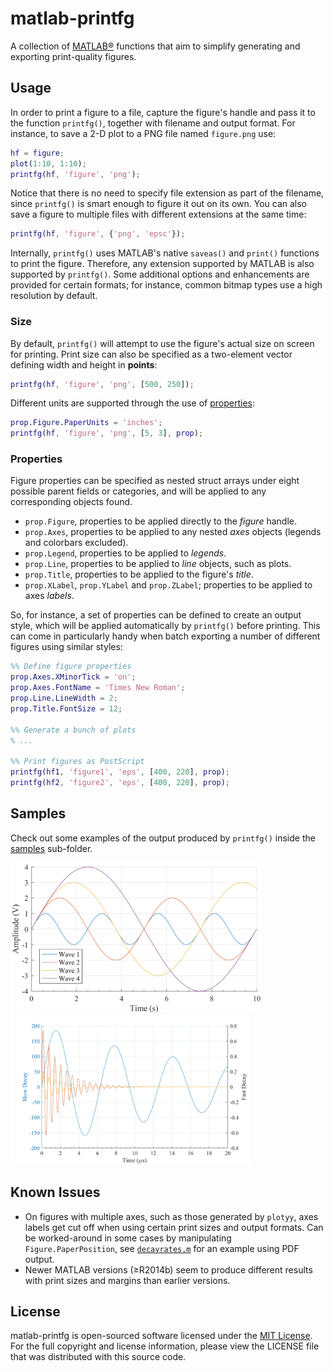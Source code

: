 # matlab-printfg #
A collection of [MATLAB®](http://www.mathworks.com/products/matlab/) functions that aim to simplify generating and exporting print-quality figures.


## Usage
In order to print a figure to a file, capture the figure's handle and pass it to the function `printfg()`, together with filename and output format. For instance, to save a 2-D plot to a PNG file named `figure.png` use:

```matlab
hf = figure;
plot(1:10, 1:10);
printfg(hf, 'figure', 'png');
```

Notice that there is no need to specify file extension as part of the filename, since `printfg()` is smart enough to figure it out on its own. You can also save a figure to multiple files with different extensions at the same time:

```matlab
printfg(hf, 'figure', {'png', 'epsc'});
```

Internally, `printfg()` uses MATLAB's native `saveas()` and `print()` functions to print the figure. Therefore, any extension supported by MATLAB is also supported by `printfg()`. Some additional options and enhancements are provided for certain formats; for instance, common bitmap types use a high resolution by default.

### Size
By default, `printfg()` will attempt to use the figure's actual size on screen for printing. Print size can also be specified as a two-element vector defining width and height in __points__:

```matlab
printfg(hf, 'figure', 'png', [500, 250]);
```

Different units are supported through the use of [properties](#properties):

```matlab
prop.Figure.PaperUnits = 'inches';
printfg(hf, 'figure', 'png', [5, 3], prop);
```

### Properties
Figure properties can be specified as nested struct arrays under eight possible parent fields or categories, and will be applied to any corresponding objects found.
- `prop.Figure`, properties to be applied directly to the _figure_ handle.
- `prop.Axes`, properties to be applied to any nested _axes_ objects (legends and colorbars excluded).
- `prop.Legend`, properties to be applied to _legends_.
- `prop.Line`, properties to be applied to _line_ objects, such as plots.
- `prop.Title`, properties to be applied to the figure's _title_.
- `prop.XLabel`, `prop.YLabel` and `prop.ZLabel`; properties to be applied to axes _labels_.

So, for instance, a set of properties can be defined to create an output style, which will be applied automatically by `printfg()` before printing. This can come in particularly handy when batch exporting a number of different figures using similar styles:

```matlab
%% Define figure properties
prop.Axes.XMinorTick = 'on';
prop.Axes.FontName = 'Times New Roman';
prop.Line.LineWidth = 2;
prop.Title.FontSize = 12;

%% Generate a bunch of plots
% ...

%% Print figures as PostScript
printfg(hf1, 'figure1', 'eps', [400, 220], prop);
printfg(hf2, 'figure2', 'eps', [400, 220], prop);
```

## Samples
Check out some examples of the output produced by `printfg()` inside the [ samples](samples/) sub-folder.

<img src="samples/sinewaves.png" height="240px">
<img src="samples/decayrates1.png" height="240px">

## Known Issues
- On figures with multiple axes, such as those generated by `plotyy`, axes labels get cut off when using certain print sizes and output formats. Can be worked-around in some cases by manipulating `Figure.PaperPosition`, see [`decayrates.m`](samples/src/decayrates.m) for an example using PDF output.
- Newer MATLAB versions (&geq;R2014b) seem to produce different results with print sizes and margins than earlier versions.

## License
matlab-printfg is open-sourced software licensed under the [MIT License](http://opensource.org/licenses/MIT). For the full copyright and license information, please view the LICENSE file that was distributed with this source code.

